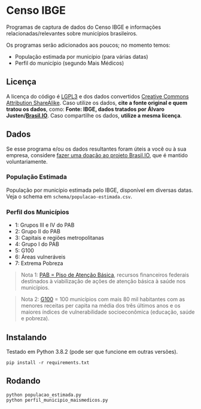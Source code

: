 # Censo IBGE

Programas de captura de dados do Censo IBGE e informações
relacionadas/relevantes sobre municípios brasileiros.

Os programas serão adicionados aos poucos; no momento temos:

- População estimada por município (para várias datas)
- Perfil do município (segundo Mais Médicos)


## Licença

A licença do código é [LGPL3](https://www.gnu.org/licenses/lgpl-3.0.en.html) e
dos dados convertidos [Creative Commons Attribution
ShareAlike](https://creativecommons.org/licenses/by-sa/4.0/). Caso utilize os
dados, **cite a fonte original e quem tratou os dados**, como: **Fonte: IBGE,
dados tratados por Álvaro Justen/[Brasil.IO](https://brasil.io/)**. Caso
compartilhe os dados, **utilize a mesma licença**.


## Dados

Se esse programa e/ou os dados resultantes foram úteis a você ou à sua empresa,
considere [fazer uma doação ao projeto Brasil.IO](https://brasil.io/doe), que é
mantido voluntariamente.


### População Estimada

População por município estimada pelo IBGE, disponível em diversas datas. Veja
o schema em `schema/populacao-estimada.csv`.


### Perfil dos Municípios

- 1: Grupos III e IV do PAB
- 2: Grupo II do PAB
- 3: Capitais e regiões metropolitanas
- 4: Grupo I do PAB
- 5: G100
- 6: Áreas vulneráveis
- 7: Extrema Pobreza

> Nota 1: [PAB = Piso de Atenção
> Básica](https://bvsms.saude.gov.br/bvs/publicacoes/sus_az_garantindo_saude_municipios_3ed_p2.pdf),
> recursos financeiros federais destinados à viabilização de ações de atenção
> básica à saúde nos municípios.

> Nota 2:
> [G100](https://www2.camara.leg.br/atividade-legislativa/comissoes/comissoes-temporarias/especiais/55a-legislatura/reforma-tributaria/documentos/audiencias-e-eventos/apresentacao-prefeito-elias-gomes)
> = 100 municípios com mais 80 mil habitantes com as menores receitas per
> capita na média dos três últimos anos e os maiores índices de vulnerabilidade
> socioeconômica (educação, saúde e pobreza).


## Instalando

Testado em Python 3.8.2 (pode ser que funcione em outras versões).

```shell
pip install -r requirements.txt
```

## Rodando

```shell
python populacao_estimada.py
python perfil_municipio_maismedicos.py
```
